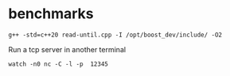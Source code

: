 # benchmarks

```
g++ -std=c++20 read-until.cpp -I /opt/boost_dev/include/ -O2
```

Run a tcp server in another terminal

```
watch -n0 nc -C -l -p  12345
```
